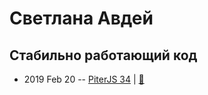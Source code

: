 # Светлана Авдей

## Стабильно работающий код
- 2019 Feb 20 -- [PiterJS 34](https://www.youtube.com/watch?v=sy3PfCEwbT4)  | [:notebook:](https://fs.piterjs.org/events/34/avdey.pdf)  
